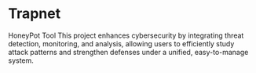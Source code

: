 # Trapnet
HoneyPot Tool  This project  enhances cybersecurity by integrating threat detection, monitoring, and analysis, allowing users to efficiently study attack patterns and strengthen defenses under a unified, easy-to-manage system.
